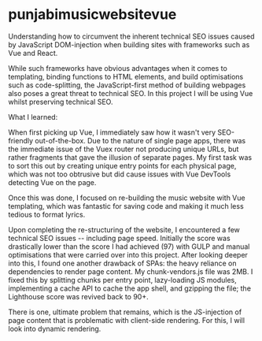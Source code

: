 # punjabimusicwebsitevue

Understanding how to circumvent the inherent technical SEO issues caused by JavaScript DOM-injection when building sites with frameworks such as Vue and React.

While such frameworks have obvious advantages when it comes to templating, binding functions to HTML elements, and build optimisations such as code-splitting, the JavaScript-first method of building webpages also poses a great threat to technical SEO. In this project I will be using Vue whilst preserving technical SEO.

What I learned:

When first picking up Vue, I immediately saw how it wasn't very SEO-friendly out-of-the-box. Due to the nature of single page apps, there was the immediate issue of the Vuex router not producing unique URLs, but rather fragments that gave the illusion of separate pages. My first task was to sort this out by creating unique entry points for each physical page, which was not too obtrusive but did cause issues with Vue DevTools detecting Vue on the page.

Once this was done, I focused on re-building the music website with Vue templating, which was fantastic for saving code and making it much less tedious to format lyrics. 

Upon completing the re-structuring of the website, I encountered a few technical SEO issues -- including page speed. Initially the score was drastically lower than the score I had achieved (97) with GULP and manual optimisations that were carried over into this project. After looking deeper into this, I found one another drawback of SPAs: the heavy reliance on dependencies to render page content. My chunk-vendors.js file was 2MB. I fixed this by splitting chunks per entry point, lazy-loading JS modules, implementing a cache API to cache the app shell, and gzipping the file; the Lighthouse score was revived back to 90+. 

There is one, ultimate problem that remains, which is the JS-injection of page content that is problematic with client-side rendering. For this, I will look into dynamic rendering. 
